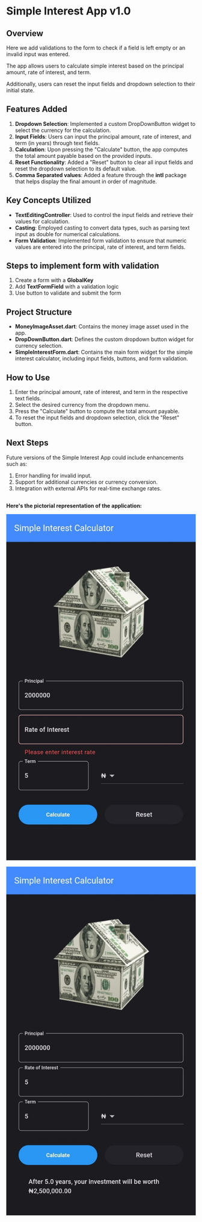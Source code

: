 # Simple Interest App v1.0

## Overview

Here we add validations to the form to check if a field is left empty or an invalid input was entered.

The app allows users to calculate simple interest based on the principal amount, rate of interest, and term. 

Additionally, users can reset the input fields and dropdown selection to their initial state.

## Features Added
1. **Dropdown Selection**: Implemented a custom DropDownButton widget to select the currency for the calculation.
2. **Input Fields**: Users can input the principal amount, rate of interest, and term (in years) through text fields.
3. **Calculation**: Upon pressing the "Calculate" button, the app computes the total amount payable based on the provided inputs.
4. **Reset Functionality**: Added a "Reset" button to clear all input fields and reset the dropdown selection to its default value.
5. **Comma Separated values**: Added a feature through the **intl** package that helps display the final amount in order of magnitude.

## Key Concepts Utilized
* **TextEditingController**: Used to control the input fields and retrieve their values for calculation.
* **Casting**: Employed casting to convert data types, such as parsing text input as double for numerical calculations.
* **Form Validation**: Implemented form validation to ensure that numeric values are entered into the principal, rate of interest, and term fields.

## Steps to implement form with validation
1. Create a form with a **GlobalKey**
2. Add **TextFormField** with a validation logic
3. Use button to validate and submit the form

## Project Structure
* **MoneyImageAsset.dart**: Contains the money image asset used in the app.
* **DropDownButton.dart**: Defines the custom dropdown button widget for currency selection.
* **SimpleInterestForm.dart**: Contains the main form widget for the simple interest calculator, including input fields, buttons, and form validation.

## How to Use
1. Enter the principal amount, rate of interest, and term in the respective text fields.
2. Select the desired currency from the dropdown menu.
3. Press the "Calculate" button to compute the total amount payable.
4. To reset the input fields and dropdown selection, click the "Reset" button.

## Next Steps
Future versions of the Simple Interest App could include enhancements such as:

1. Error handling for invalid input.
2. Support for additional currencies or currency conversion.
3. Integration with external APIs for real-time exchange rates.

##
**Here's the pictorial representation of the application:**

![Form validation with error](<Form Validator -- error.jpg>)

![Form validation without error](<Form validator -- error free.jpg>)